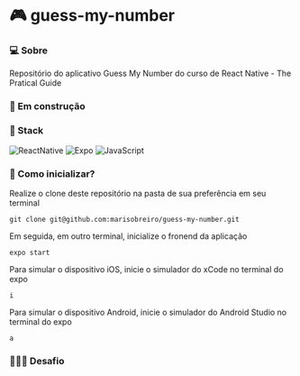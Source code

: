 # 🎮 guess-my-number

### 💻 Sobre
Repositório do aplicativo Guess My Number do curso de React Native - The Pratical Guide

### 🚧 Em construção


### 🧰 Stack

![ReactNative](https://img.shields.io/badge/react_native-%2320232a.svg?style=for-the-badge&logo=react&logoColor=%2361DAFB)
![Expo](https://img.shields.io/badge/expo-1C1E24?style=for-the-badge&logo=expo&logoColor=#D04A37)
![JavaScript](https://img.shields.io/badge/JavaScript-F7DF1E?style=for-the-badge&logo=javascript&logoColor=black)

### 🔨 Como inicializar?
Realize o clone deste repositório na pasta de sua preferência em seu terminal

`git clone git@github.com:marisobreiro/guess-my-number.git`


Em seguida, em outro terminal, inicialize o fronend da aplicação

`expo start`


Para simular o dispositivo iOS, inicie o simulador do xCode no terminal do expo

`i`


Para simular o dispositivo Android, inicie o simulador do Android Studio no terminal do expo

`a`

### 🧗🏻‍♀️ Desafio

